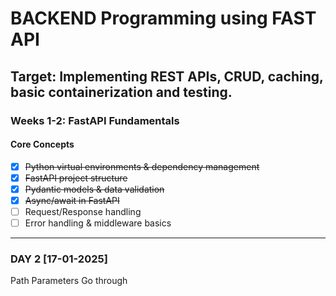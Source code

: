 # BACKEND Programming using FAST API

## Target: Implementing REST APIs, CRUD, caching, basic containerization and testing.

### Weeks 1-2: FastAPI Fundamentals
#### Core Concepts
- [X] ~~Python virtual environments & dependency management~~
- [X] ~~FastAPI project structure~~
- [X] ~~Pydantic models & data validation~~
- [X] ~~Async/await in FastAPI~~
- [ ] Request/Response handling
- [ ] Error handling & middleware basics
---
### DAY 2 [17-01-2025]

Path Parameters Go through
